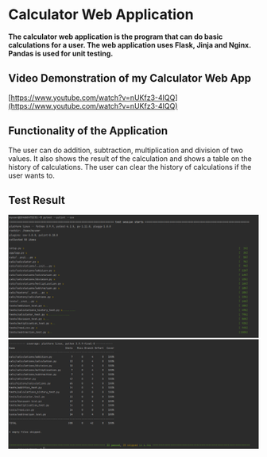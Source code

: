 # Calculator Web Application
**The calculator web application is the program that
can do basic calculations for a user. 
The web application uses Flask, Jinja and Nginx.
Pandas is used for unit testing.** 

## Video Demonstration of my Calculator Web App
[https://www.youtube.com/watch?v=nUKfz3-4IQQ](https://www.youtube.com/watch?v=nUKfz3-4IQQ)

## Functionality of the Application
The user can do addition, subtraction, multiplication and division of 
two values. It also shows the result of the calculation and shows a 
table on the history of calculations. The user can clear the history 
of calculations if the user wants to.

## Test Result
![](images/test_result_part_1.png)
![](images/test_result_part_2.png)
